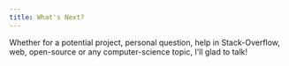 ```yaml
---
title: What's Next?
---
```


Whether for a potential project, personal question, help in Stack-Overflow,
web, open-source or any computer-science topic, I'll glad to talk!
